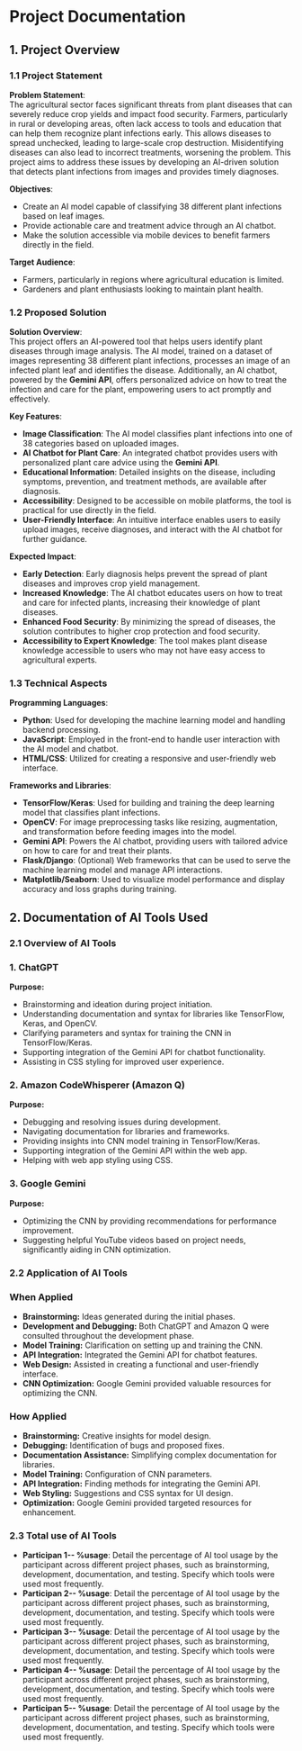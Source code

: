 # Project Documentation

## 1. Project Overview

### 1.1 Project Statement

**Problem Statement**:  
The agricultural sector faces significant threats from plant diseases that can severely reduce crop yields and impact food security. Farmers, particularly in rural or developing areas, often lack access to tools and education that can help them recognize plant infections early. This allows diseases to spread unchecked, leading to large-scale crop destruction. Misidentifying diseases can also lead to incorrect treatments, worsening the problem. This project aims to address these issues by developing an AI-driven solution that detects plant infections from images and provides timely diagnoses.

**Objectives**:
- Create an AI model capable of classifying 38 different plant infections based on leaf images.
- Provide actionable care and treatment advice through an AI chatbot.
- Make the solution accessible via mobile devices to benefit farmers directly in the field.

**Target Audience**:
- Farmers, particularly in regions where agricultural education is limited.
- Gardeners and plant enthusiasts looking to maintain plant health.

### 1.2 Proposed Solution

**Solution Overview**:  
This project offers an AI-powered tool that helps users identify plant diseases through image analysis. The AI model, trained on a dataset of images representing 38 different plant infections, processes an image of an infected plant leaf and identifies the disease. Additionally, an AI chatbot, powered by the **Gemini API**, offers personalized advice on how to treat the infection and care for the plant, empowering users to act promptly and effectively.

**Key Features**:
- **Image Classification**: The AI model classifies plant infections into one of 38 categories based on uploaded images.
- **AI Chatbot for Plant Care**: An integrated chatbot provides users with personalized plant care advice using the **Gemini API**.
- **Educational Information**: Detailed insights on the disease, including symptoms, prevention, and treatment methods, are available after diagnosis.
- **Accessibility**: Designed to be accessible on mobile platforms, the tool is practical for use directly in the field.
- **User-Friendly Interface**: An intuitive interface enables users to easily upload images, receive diagnoses, and interact with the AI chatbot for further guidance.

**Expected Impact**:
- **Early Detection**: Early diagnosis helps prevent the spread of plant diseases and improves crop yield management.
- **Increased Knowledge**: The AI chatbot educates users on how to treat and care for infected plants, increasing their knowledge of plant diseases.
- **Enhanced Food Security**: By minimizing the spread of diseases, the solution contributes to higher crop protection and food security.
- **Accessibility to Expert Knowledge**: The tool makes plant disease knowledge accessible to users who may not have easy access to agricultural experts.

### 1.3 Technical Aspects

**Programming Languages**:
- **Python**: Used for developing the machine learning model and handling backend processing.
- **JavaScript**: Employed in the front-end to handle user interaction with the AI model and chatbot.
- **HTML/CSS**: Utilized for creating a responsive and user-friendly web interface.

**Frameworks and Libraries**:
- **TensorFlow/Keras**: Used for building and training the deep learning model that classifies plant infections.
- **OpenCV**: For image preprocessing tasks like resizing, augmentation, and transformation before feeding images into the model.
- **Gemini API**: Powers the AI chatbot, providing users with tailored advice on how to care for and treat their plants.
- **Flask/Django**: (Optional) Web frameworks that can be used to serve the machine learning model and manage API interactions.
- **Matplotlib/Seaborn**: Used to visualize model performance and display accuracy and loss graphs during training.



## 2. Documentation of AI Tools Used

### 2.1 Overview of AI Tools

### 1. ChatGPT
**Purpose:**
- Brainstorming and ideation during project initiation.
- Understanding documentation and syntax for libraries like TensorFlow, Keras, and OpenCV.
- Clarifying parameters and syntax for training the CNN in TensorFlow/Keras.
- Supporting integration of the Gemini API for chatbot functionality.
- Assisting in CSS styling for improved user experience.

### 2. Amazon CodeWhisperer (Amazon Q)
**Purpose:**
- Debugging and resolving issues during development.
- Navigating documentation for libraries and frameworks.
- Providing insights into CNN model training in TensorFlow/Keras.
- Supporting integration of the Gemini API within the web app.
- Helping with web app styling using CSS.

### 3. Google Gemini
**Purpose:**
- Optimizing the CNN by providing recommendations for performance improvement.
- Suggesting helpful YouTube videos based on project needs, significantly aiding in CNN optimization.


### 2.2 Application of AI Tools
### When Applied
- **Brainstorming:** Ideas generated during the initial phases.
- **Development and Debugging:** Both ChatGPT and Amazon Q were consulted throughout the development phase.
- **Model Training:** Clarification on setting up and training the CNN.
- **API Integration:** Integrated the Gemini API for chatbot features.
- **Web Design:** Assisted in creating a functional and user-friendly interface.
- **CNN Optimization:** Google Gemini provided valuable resources for optimizing the CNN.

### How Applied
- **Brainstorming:** Creative insights for model design.
- **Debugging:** Identification of bugs and proposed fixes.
- **Documentation Assistance:** Simplifying complex documentation for libraries.
- **Model Training:** Configuration of CNN parameters.
- **API Integration:** Finding methods for integrating the Gemini API.
- **Web Styling:** Suggestions and CSS syntax for UI design.
- **Optimization:** Google Gemini provided targeted resources for enhancement.

### 2.3 Total use of AI Tools
- **Participan 1-- %usage**: Detail the percentage of AI tool usage by the participant across different project phases, such as brainstorming, development, documentation, and testing. Specify which tools were used most frequently.
- **Participan 2-- %usage**: Detail the percentage of AI tool usage by the participant across different project phases, such as brainstorming, development, documentation, and testing. Specify which tools were used most frequently.
- **Participan 3-- %usage**: Detail the percentage of AI tool usage by the participant across different project phases, such as brainstorming, development, documentation, and testing. Specify which tools were used most frequently.
- **Participan 4-- %usage**: Detail the percentage of AI tool usage by the participant across different project phases, such as brainstorming, development, documentation, and testing. Specify which tools were used most frequently.
- **Participan 5-- %usage**: Detail the percentage of AI tool usage by the participant across different project phases, such as brainstorming, development, documentation, and testing. Specify which tools were used most frequently.
